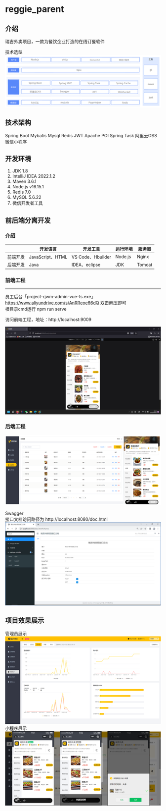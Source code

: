 # reggie_parent

## 介绍

瑞吉外卖项目，一款为餐饮企业打造的在线订餐软件  

技术选型
![img.png](/img/1.png)

## 技术架构

Spring Boot
Mybatis
Mysql
Redis
JWT
Apache POI
Spring Task
阿里云OSS
微信小程序

## 开发环境

1. JDK 1.8
2. IntelliJ IDEA 2022.1.2
3. Maven 3.6.1
4. Node.js v16.15.1
5. Redis 7.0
6. MySQL 5.6.22
7. 微信开发者工具

## 前后端分离开发

### 介绍

|          | **开发语言**     | **开发工具**      | **运行环境** | **服务器** |
| -------- | ---------------- | ----------------- | ------------ | ---------- |
| 前端开发 | JavaScript、HTML | VS Code、Hbuilder | Node.js      | Nginx      |
| 后端开发 | Java             | IDEA、eclipse     | JDK          | Tomcat     |

### 前端工程

------

员工后台「project-rjwm-admin-vue-ts.exe」
https://www.aliyundrive.com/s/AnRReoe66dQ
双击解压即可  
根目录cmd运行 npm run serve

访问前端工程，地址：http://localhost:9009

![](./img/前端页面效果.png)

### 后端工程

![](img\后台管理系统效果图.png)

Swagger  
接口文档访问路径为 http://localhost:8080/doc.html
![img.png](img/Swagger.png)

## **项目效果展示**

管理员展示
![img.png](img/reggie.png)
小程序展示
![img.png](img/小程序.png)

